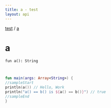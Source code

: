 ```yaml
---
title: a - test
layout: api
---
```


<div class='api-docs-breadcrumbs'><a href="test/index">test</a> / <a href="test/a">a</a></div>

# a

<div class="signature"><code><span class="keyword">fun </span><span class="identifier">a</span><span class="symbol">(</span><span class="symbol">)</span><span class="symbol">: </span><span class="identifier">String</span></code></div>
<div class="sample" markdown="1">

``` kotlin


fun main(args: Array<String>) {
//sampleStart
println(a()) // Hello, Work
println("a() == b() is ${a() == b()}") // true
//sampleEnd
}
```

</div>
